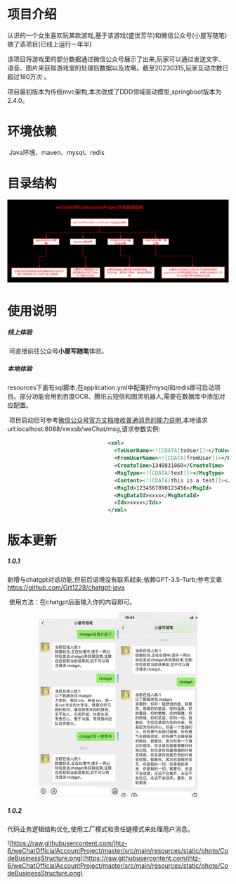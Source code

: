 # 项目介绍

​    认识的一个女生喜欢玩某款游戏,基于该游戏(盛世芳华)和微信公众号(小屋写随笔)做了该项目(已线上运行一年半)

​    该项目将游戏里的部分数据通过微信公众号展示了出来,玩家可以通过发送文字、语音、图片来获取游戏里的处理后数据以及攻略。截至20230315,玩家互动次数已超过160万次·。

​    项目最初版本为传统mvc架构,本次改成了DDD领域驱动模型,springboot版本为2.4.0。

# 环境依赖

​    Java环境、maven、mysql、redis

# 目录结构

![DDD领域驱动设计代码结构](https://raw.githubusercontent.com/jhtz-6/weChatOfficialAccountProject/master/src/main/resources/static/photo/DDD01.jpg)

# 使用说明

#####     线上体验

​    可直接前往公众号**小屋写随笔**体验。

#####     本地体验

​    resources下面有sql脚本;在application.yml中配置好mysql和redis即可启动项目。部分功能会用到百度OCR、腾讯云短信和图灵机器人,需要在数据库中添加对应配置。

​    项目启动后可参考[微信公众号官方文档接收普通消息的能力说明](https://developers.weixin.qq.com/doc/offiaccount/Message_Management/Receiving_standard_messages.html),本地请求url:localhost:8088/xwxsb/weChat/msg,请求参数实例:

```xml
                                <xml>
                                  <ToUserName><![CDATA[toUser]]></ToUserName>
                                  <FromUserName><![CDATA[fromUser]]></FromUserName>
                                  <CreateTime>1348831860</CreateTime>
                                  <MsgType><![CDATA[text]]></MsgType>
                                  <Content><![CDATA[this is a test]]></Content>
                                  <MsgId>1234567890123456</MsgId>
                                  <MsgDataId>xxxx</MsgDataId>
                                  <Idx>xxxx</Idx>
                                </xml>
```

# 版本更新

##### 1.0.1

​    新增与chatgpt对话功能,但前后语境没有联系起来;依赖GPT-3.5-Turb;参考文章 https://github.com/Grt1228/chatgpt-java

​    使用方法：在chatgpt后面输入你的内容即可。

<center>
<figure>
<img src="https://raw.githubusercontent.com/jhtz-6/weChatOfficialAccountProject/master/src/main/resources/static/photo/chatgpt001.jpg" /><img src="https://raw.githubusercontent.com/jhtz-6/weChatOfficialAccountProject/master/src/main/resources/static/photo/chatgpt002.jpg" />
</figure>
</center>

##### 1.0.2

代码业务逻辑结构优化,使用工厂模式和责任链模式来处理用户消息。

![https://raw.githubusercontent.com/jhtz-6/weChatOfficialAccountProject/master/src/main/resources/static/photo/CodeBusinessStructure.png](https://raw.githubusercontent.com/jhtz-6/weChatOfficialAccountProject/master/src/main/resources/static/photo/CodeBusinessStructure.png)



